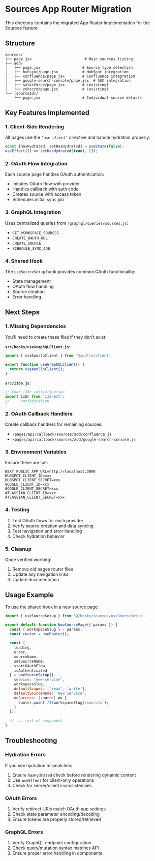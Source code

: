 # Sources App Router Migration

This directory contains the migrated App Router implementation for the Sources feature.

## Structure

```
sources/
├── page.jsx                        # Main sources listing
├── add/
│   ├── page.jsx                   # Source type selection
│   ├── hubspot/page.jsx           # HubSpot integration
│   ├── confluence/page.jsx        # Confluence integration
│   ├── google-search-console/page.jsx  # GSC integration
│   ├── salesforce/page.jsx        # (existing)
│   └── zohocrm/page.jsx           # (existing)
└── [sourceId]/
    └── page.jsx                   # Individual source details
```

## Key Features Implemented

### 1. Client-Side Rendering
All pages use the `'use client'` directive and handle hydration properly:
```jsx
const [hasHydrated, setHasHydrated] = useState(false);
useEffect(() => setHasHydrated(true), []);
```

### 2. OAuth Flow Integration
Each source page handles OAuth authentication:
- Initiates OAuth flow with provider
- Handles callback with auth code
- Creates source with access token
- Schedules initial sync job

### 3. GraphQL Integration
Uses centralized queries from `/graphql/queries/sources.js`:
- `GET_WORKSPACE_SOURCES`
- `CREATE_OAUTH_URL`
- `CREATE_SOURCE`
- `SCHEDULE_SYNC_JOB`

### 4. Shared Hook
The `useSourceSetup` hook provides common OAuth functionality:
- State management
- OAuth flow handling
- Source creation
- Error handling

## Next Steps

### 1. Missing Dependencies
You'll need to create these files if they don't exist:

**`src/hooks/useGraphQLClient.js`**:
```jsx
import { useApolloClient } from '@apollo/client';

export function useGraphQLClient() {
  return useApolloClient();
}
```

**`src/i18n.js`**:
```jsx
// Your i18n initialization
import i18n from 'i18next';
// ... configuration
```

### 2. OAuth Callback Handlers
Create callback handlers for remaining sources:
- `/pages/api/callback/sources/add/confluence.js`
- `/pages/api/callback/sources/add/google-search-console.js`

### 3. Environment Variables
Ensure these are set:
```env
NEXT_PUBLIC_APP_URL=http://localhost:3000
HUBSPOT_CLIENT_ID=xxx
HUBSPOT_CLIENT_SECRET=xxx
GOOGLE_CLIENT_ID=xxx
GOOGLE_CLIENT_SECRET=xxx
ATLASSIAN_CLIENT_ID=xxx
ATLASSIAN_CLIENT_SECRET=xxx
```

### 4. Testing
1. Test OAuth flows for each provider
2. Verify source creation and data syncing
3. Test navigation and error handling
4. Check hydration behavior

### 5. Cleanup
Once verified working:
1. Remove old pages router files
2. Update any navigation links
3. Update documentation

## Usage Example

To use the shared hook in a new source page:

```jsx
import { useSourceSetup } from '@/hooks/sources/useSourceSetup';

export default function NewSourcePage({ params }) {
  const { workspaceSlug } = params;
  const router = useRouter();
  
  const {
    loading,
    error,
    sourceName,
    setSourceName,
    startOAuthFlow,
    isAuthenticated
  } = useSourceSetup({
    service: 'new-service',
    workspaceSlug,
    defaultScopes: ['read', 'write'],
    defaultSourceName: 'New Service',
    onSuccess: (source) => {
      router.push(`/${workspaceSlug}/sources`);
    }
  });
  
  // ... rest of component
}
```

## Troubleshooting

### Hydration Errors
If you see hydration mismatches:
1. Ensure `hasHydrated` check before rendering dynamic content
2. Use `useEffect` for client-only operations
3. Check for server/client inconsistencies

### OAuth Errors
1. Verify redirect URIs match OAuth app settings
2. Check state parameter encoding/decoding
3. Ensure tokens are properly stored/retrieved

### GraphQL Errors
1. Verify GraphQL endpoint configuration
2. Check query/mutation syntax matches API
3. Ensure proper error handling in components